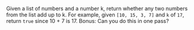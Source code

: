 Given a list of numbers and a number k, return whether any two numbers from the list add up to k.
For example, given `[10, 15, 3, 7]` and `k` of `17`, return `true` since 10 + 7 is 17.
Bonus: Can you do this in one pass?
